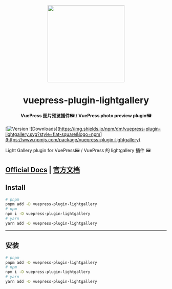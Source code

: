 <!-- markdownlint-disable -->
<p align="center">
  <img width="240" src="https://plugin-lightgallery.vuejs.press/logo.svg" style="text-align: center;">
</p>
<h1 align="center">vuepress-plugin-lightgallery</h1>
<h4 align="center">VuePress 图片预览插件🖼️ / VuePress photo preview plugin🖼️</h4>

[![Version](https://img.shields.io/npm/v/vuepress-plugin-lightgallery.svg?style=flat-square&logo=npm) ![Downloads](https://img.shields.io/npm/dm/vuepress-plugin-lightgallery.svg?style=flat-square&logo=npm](https://www.npmjs.com/package/vuepress-plugin-lightgallery)

Light Gallery plugin for VuePress🖼️ / VuePress 的 lightgallery 插件 🖼️

## [Official Docs](https://plugin-lightgallery.vuejs.press/) | [官方文档](https://plugin-lightgallery.vuejs.press/zh/)

## Install

```bash
# pnpm
pnpm add -D vuepress-plugin-lightgallery
# npm
npm i -D vuepress-plugin-lightgallery
# yarn
yarn add -D vuepress-plugin-lightgallery
```

---

## 安装

```bash
# pnpm
pnpm add -D vuepress-plugin-lightgallery
# npm
npm i -D vuepress-plugin-lightgallery
# yarn
yarn add -D vuepress-plugin-lightgallery
```
